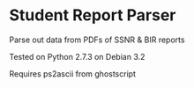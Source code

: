 Student Report Parser
=====================

Parse out data from PDFs of SSNR &amp; BIR reports

Tested on Python 2.7.3 on Debian 3.2

Requires ps2ascii from ghostscript
